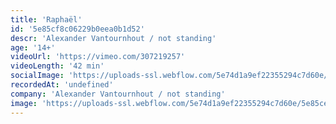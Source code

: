 ```yaml
---
title: 'Raphaël'
id: '5e85cf8c06229b0eea0b1d52'
descr: 'Alexander Vantournhout / not standing'
age: '14+'
videoUrl: 'https://vimeo.com/307219257'
videoLength: '42 min'
socialImage: 'https://uploads-ssl.webflow.com/5e74d1a9ef22355294c7d60e/5e85ceba17664b211792a488_Raphael%20-%20Bart%20Grietens-web.jpg'
recordedAt: 'undefined'
company: 'Alexander Vantournhout / not standing'
image: 'https://uploads-ssl.webflow.com/5e74d1a9ef22355294c7d60e/5e85ceba17664b211792a488_Raphael%20-%20Bart%20Grietens-web.jpg'
---
```

